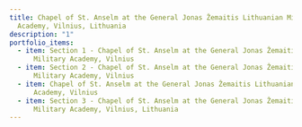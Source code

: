 ```yaml
---
title: Chapel of St. Anselm at the General Jonas Žemaitis Lithuanian Military
  Academy, Vilnius, Lithuania
description: "1"
portfolio_items:
  - item: Section 1 - Chapel of St. Anselm at the General Jonas Žemaitis Lithuanian
      Military Academy, Vilnius
  - item: Section 2 - Chapel of St. Anselm at the General Jonas Žemaitis Lithuanian
      Military Academy, Vilnius
  - item: Chapel of St. Anselm at the General Jonas Žemaitis Lithuanian Military
      Academy, Vilnius
  - item: Section 3 - Chapel of St. Anselm at the General Jonas Žemaitis Lithuanian
      Military Academy, Vilnius, Lithuania
---
```

